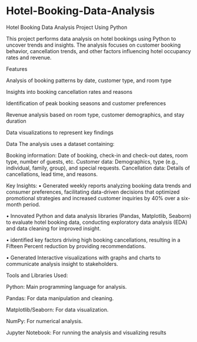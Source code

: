 # Hotel-Booking-Data-Analysis
Hotel Booking Data Analysis Project Using Python

This project performs data analysis on hotel bookings using Python to uncover trends and insights. The analysis focuses on customer booking behavior, cancellation trends, and other factors influencing hotel occupancy rates and revenue.

Features

Analysis of booking patterns by date, customer type, and room type

Insights into booking cancellation rates and reasons

Identification of peak booking seasons and customer preferences

Revenue analysis based on room type, customer demographics, and stay duration

Data visualizations to represent key findings

Data
The analysis uses a dataset containing:

Booking information: Date of booking, check-in and check-out dates, room type, number of guests, etc.
Customer data: Demographics, type (e.g., individual, family, group), and special requests.
Cancellation data: Details of cancellations, lead time, and reasons.

Key Insights:
•	Generated weekly reports analyzing booking data trends and consumer preferences, facilitating data-driven decisions that optimized promotional strategies and increased customer inquiries by 40% over a six-month period.

•	Innovated Python and data analysis libraries (Pandas, Matplotlib, Seaborn) to evaluate hotel booking data, conducting exploratory data analysis (EDA) and data cleaning for improved insight.

•	identified key factors driving high booking cancellations, resulting in a Fifteen Percent reduction by providing recommendations.

•	Generated Interactive visualizations with graphs and charts to communicate analysis insight to stakeholders.

Tools and Libraries Used:

Python: Main programming language for analysis.

Pandas: For data manipulation and cleaning.

Matplotlib/Seaborn: For data visualization.

NumPy: For numerical analysis.

Jupyter Notebook: For running the analysis and visualizing results



